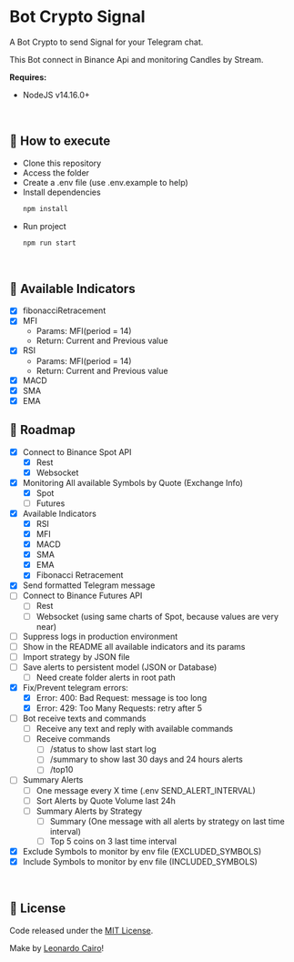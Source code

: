 # Bot Crypto Signal

A Bot Crypto to send Signal for your Telegram chat.

This Bot connect in Binance Api and monitoring Candles by Stream.

**Requires:**
  * NodeJS v14.16.0+

<br/>

## 🚀 How to execute

* Clone this repository
* Access the folder
* Create a .env file (use .env.example to help)
* Install dependencies
  ```bash
  npm install
  ```
* Run project 
  ```bash
  npm run start
  ```

<br/>

## 💱 Available Indicators
- [X] fibonacciRetracement
- [X] MFI
  - Params: MFI(period = 14)
  - Return: Current and Previous value
- [X] RSI
  - Params: MFI(period = 14)
  - Return: Current and Previous value
- [X] MACD
- [X] SMA
- [X] EMA

## 📆 Roadmap

- [X] Connect to Binance Spot API
  - [X] Rest
  - [X] Websocket
- [X] Monitoring All available Symbols by Quote (Exchange Info)
  - [X] Spot
  - [ ] Futures
- [X] Available Indicators
  - [X] RSI
  - [X] MFI
  - [X] MACD
  - [X] SMA
  - [X] EMA
  - [X] Fibonacci Retracement
- [X] Send formatted Telegram message
- [ ] Connect to Binance Futures API
  - [ ] Rest
  - [ ] Websocket (using same charts of Spot, because values are very near)
- [ ] Suppress logs in production environment
- [ ] Show in the README all available indicators and its params
- [ ] Import strategy by JSON file
- [ ] Save alerts to persistent model (JSON or Database)
  - [ ] Need create folder alerts in root path
- [X] Fix/Prevent telegram errors: 
  - [X] Error: 400: Bad Request: message is too long
  - [X] Error: 429: Too Many Requests: retry after 5
- [ ] Bot receive texts and commands
  - [ ] Receive any text and reply with available commands
  - [ ] Receive commands
    - [ ] /status to show last start log
    - [ ] /summary to show last 30 days and 24 hours alerts
    - [ ] /top10 
- [ ] Summary Alerts
  - [ ] One message every X time (.env SEND_ALERT_INTERVAL)
  - [ ] Sort Alerts by Quote Volume last 24h
  - [ ] Summary Alerts by Strategy
    - [ ] Summary (One message with all alerts by strategy on last time interval)
    - [ ] Top 5 coins on 3 last time interval
- [X] Exclude Symbols to monitor by env file (EXCLUDED_SYMBOLS)
- [X] Include Symbols to monitor by env file (INCLUDED_SYMBOLS)

<br/>

## 📄 License

Code released under the [MIT License](./LICENSE).

Make by [Leonardo Cairo](https://www.linkedin.com/in/leocairos/)!


